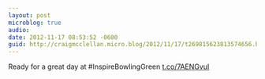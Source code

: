 ```yaml
---
layout: post
microblog: true
audio: 
date: 2012-11-17 08:53:52 -0600
guid: http://craigmcclellan.micro.blog/2012/11/17/t269815623813574656.html
---
```

Ready for a great day at #InspireBowlingGreen [t.co/7AENGvuI](http://t.co/7AENGvuI)
